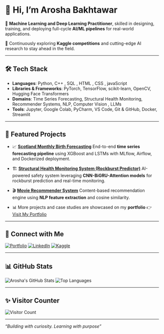 # 👋 Hi, I’m Arosha Bakhtawar

🎯 **Machine Learning and Deep Learning Practitioner**, skilled in designing, training, and deploying full-cycle **AI/ML pipelines** for real-world applications.

🚀 Continuously exploring **Kaggle competitions** and cutting-edge AI research to stay ahead in the field.

---

## 🛠️ Tech Stack

* **Languages**: Python, C++ , SQL , HTML , CSS , javaScript 
* **Libraries & Frameworks**: PyTorch, TensorFlow, scikit-learn, OpenCV, Hugging Face Transformers
* **Domains**: Time Series Forecasting, Structural Health Monitoring, Recommender Systems, NLP, Computer Vision , LLMs
* **Tools**: Jupyter, Google Colab, PyCharm, VS Code, Git & GitHub, Docker, Streamlit

---

## 🚀 Featured Projects

* 📈 [**Scotland Monthly Birth Forecasting**](https://github.com/arosha27/Scotland-Birth-Forecast-Main)
  End-to-end **time series forecasting pipeline** using XGBoost and LSTMs with MLflow, Airflow, and Dockerized deployment.

* 🏗️ [**Structural Health Monitoring System (Rockburst Predictor)**](https://github.com/arosha27/Rockburst-Predictor)
  AI-powered safety system leveraging **CNN-BiGRU-Attention models** for rockburst prediction and real-time monitoring.

* 🎬 [**Movie Recommender System**](https://github.com/arosha27/ML-Project-MovieRecommenderSystem)
  Content-based recommendation engine using **NLP feature extraction** and cosine similarity.

* 📊 More projects and case studies are showcased on my **portfolio** 👉 [Visit My Portfolio](https://myportfolio-gix1jb54w-arosha27s-projects.vercel.app/)

---

## 🔗 Connect with Me

[![Portfolio](https://img.shields.io/badge/Portfolio-black?logo=vercel\&logoColor=white)](https://myportfolio-gix1jb54w-arosha27s-projects.vercel.app/)
[![LinkedIn](https://img.shields.io/badge/LinkedIn-blue?logo=linkedin\&logoColor=white)](https://www.linkedin.com/in/arosha-amin)
[![Kaggle](https://img.shields.io/badge/Kaggle-blue?logo=kaggle\&logoColor=white)](https://www.kaggle.com/aroshabakhtawar)

---

## 📊 GitHub Stats

![Arosha's GitHub Stats](https://github-readme-stats.vercel.app/api?username=arosha27\&show_icons=true\&theme=calm\&hide_border=true)
![Top Languages](https://github-readme-stats.vercel.app/api/top-langs/?username=arosha27\&layout=compact\&theme=calm\&hide_border=true)

---

## ✨ Visitor Counter

![Visitor Count](https://komarev.com/ghpvc/?username=arosha27\&color=blue)

---

*“Building with curiosity. Learning with purpose”*
